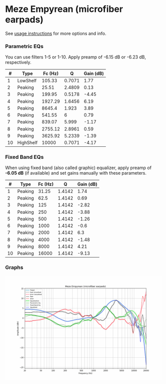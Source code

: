 # Meze Empyrean (microfiber earpads)
See [usage instructions](https://github.com/jaakkopasanen/AutoEq#usage) for more options and info.

### Parametric EQs
You can use filters 1-5 or 1-10. Apply preamp of -6.15 dB or -6.23 dB, respectively.

|   # | Type      |   Fc (Hz) |      Q |   Gain (dB) |
|-----|-----------|-----------|--------|-------------|
|   1 | LowShelf  |    105.33 | 0.7071 |        1.77 |
|   2 | Peaking   |     25.51 | 2.4809 |        0.13 |
|   3 | Peaking   |    199.95 | 0.5178 |       -4.45 |
|   4 | Peaking   |   1927.29 | 1.6456 |        6.19 |
|   5 | Peaking   |   8645.4  | 1.923  |        3.89 |
|   6 | Peaking   |    541.55 | 6      |        0.79 |
|   7 | Peaking   |    839.07 | 5.999  |       -1.17 |
|   8 | Peaking   |   2755.12 | 2.8961 |        0.59 |
|   9 | Peaking   |   3625.92 | 5.2339 |       -1.39 |
|  10 | HighShelf |  10000    | 0.7071 |       -4.17 |

### Fixed Band EQs
When using fixed band (also called graphic) equalizer, apply preamp of **-6.05 dB** (if available) and set gains manually with these parameters.

|   # | Type    |   Fc (Hz) |      Q |   Gain (dB) |
|-----|---------|-----------|--------|-------------|
|   1 | Peaking |     31.25 | 1.4142 |        1.74 |
|   2 | Peaking |     62.5  | 1.4142 |        0.69 |
|   3 | Peaking |    125    | 1.4142 |       -2.82 |
|   4 | Peaking |    250    | 1.4142 |       -3.88 |
|   5 | Peaking |    500    | 1.4142 |       -1.26 |
|   6 | Peaking |   1000    | 1.4142 |       -0.6  |
|   7 | Peaking |   2000    | 1.4142 |        6.3  |
|   8 | Peaking |   4000    | 1.4142 |       -1.48 |
|   9 | Peaking |   8000    | 1.4142 |        4.21 |
|  10 | Peaking |  16000    | 1.4142 |       -9.13 |

### Graphs
![](./Meze%20Empyrean%20(microfiber%20earpads).png)
